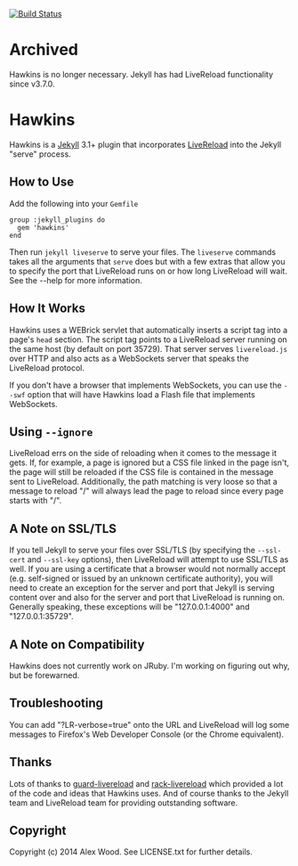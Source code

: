 [![Build Status](https://travis-ci.org/awood/hawkins.png?branch=master)](https://travis-ci.org/awood/hawkins)

# Archived
Hawkins is no longer necessary.  Jekyll has had LiveReload functionality since v3.7.0.

# Hawkins
Hawkins is a [Jekyll](http://jekyllrb.com) 3.1+ plugin that incorporates
[LiveReload](http://www.livereload.com) into the Jekyll "serve" process.

## How to Use
Add the following into your `Gemfile`

```
group :jekyll_plugins do
  gem 'hawkins'
end
```

Then run `jekyll liveserve` to serve your files.  The `liveserve` commands takes
all the arguments that `serve` does but with a few extras that allow you to
specify the port that LiveReload runs on or how long LiveReload will wait.  See
the --help for more information.

## How It Works
Hawkins uses a WEBrick servlet that automatically inserts a script tag into a
page's `head` section.  The script tag points to a LiveReload server running on
the same host (by default on port 35729).  That server serves `livereload.js`
over HTTP and also acts as a WebSockets server that speaks the LiveReload
protocol.

If you don't have a browser that implements WebSockets, you can use the
`--swf` option that will have Hawkins load a Flash file that implements
WebSockets.

## Using `--ignore`

LiveReload errs on the side of reloading when it comes to the message it gets.
If, for example, a page is ignored but a CSS file linked in the page isn't, the
page will still be reloaded if the CSS file is contained in the message sent to
LiveReload.  Additionally, the path matching is very loose so that a message to
reload "/" will always lead the page to reload since every page starts with "/".

## A Note on SSL/TLS
If you tell Jekyll to serve your files over SSL/TLS (by specifying the
`--ssl-cert` and `--ssl-key` options), then LiveReload will attempt to use
SSL/TLS as well.  If you are using a certificate that a browser would not
normally accept (e.g.  self-signed or issued by an unknown certificate
authority), you will need to create an exception for the server and port
that Jekyll is serving content over and also for the server and port that
LiveReload is running on.  Generally speaking, these exceptions will be
"127.0.0.1:4000" and "127.0.0.1:35729".

## A Note on Compatibility

Hawkins does not currently work on JRuby.  I'm working on figuring out why, but
be forewarned.

## Troubleshooting
You can add "?LR-verbose=true" onto the URL and LiveReload will log some
messages to Firefox's Web Developer Console (or the Chrome equivalent).

## Thanks
Lots of thanks to [guard-livereload](https://github.com/guard/guard-livereload)
and [rack-livereload](https://github.com/johnbintz/rack-livereload) which
provided a lot of the code and ideas that Hawkins uses.  And of course thanks to
the Jekyll team and LiveReload team for providing outstanding software.

## Copyright
Copyright (c) 2014 Alex Wood. See LICENSE.txt for further details.

